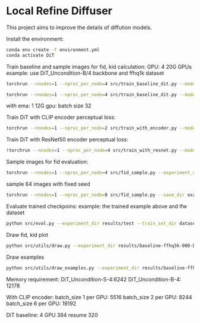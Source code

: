 # Local Refine Diffuser

This project aims to improve the details of diffution models.

Install the environment:
```bash
conda env create -f environment.yml
conda activate DiT
```

Train baseline and sample images for fid, kid calculation:
GPU: 4 20G GPUs
example: use DiT_Uncondition-B/4 backbone and ffhq1k dataset
```bash
torchrun --nnodes=1 --nproc_per_node=4 src/train_baseline_dit.py --model DiT_Uncondition-B/4 --data_path dataset/images/ffhq1k --epochs 15000 --ckpt_every 500 --image-size 256 --global-batch-size 276
```

```bash
torchrun --nnodes=1 --nproc_per_node=4 src/train_baseline_dit.py --model DiT_Uncondition-S/4 --data_path dataset/images/ffhq3k --epochs 15000 --ckpt_every 500 --image-size 256 --global-batch-size 384
```

with ema: 
1 12G gpu: batch size 32  

Train DiT with CLIP encoder perceptual loss:
```bash
torchrun --nnodes=1 --nproc_per_node=2 src/train_with_encoder.py --model DiT_Uncondition-S/4 --data_path dataset/images/lfw_funneled --epochs 100 --ckpt_every 10 --image-size 256 --global-batch-size 12
```

Train DiT with ResNet50 encoder perceptual loss:
```bash
!torchrun --nnodes=1 --nproc_per_node=4 src/train_with_resnet.py --model DiT_Uncondition-S/4 --data_path dataset/images/lfw_funneled --epochs 200 --ckpt_every 10 --image-size 256 --global-batch-size 24
```


Sample images for fid evaluation:
```bash
torchrun --nnodes=1 --nproc_per_node=4 src/fid_sample.py --experiment_dir results/baseline-001-ffhq1k--DiT_Uncondition-S-4 --model DiT_Uncondition-S/4 --fid_samples 3000 --image-size 256 --global-batch-size 128 --num_sampling_steps 1000

```
sample 64 images with fixed seed
```bash
torchrun --nnodes=1 --nproc_per_node=8 src/fid_sample.py --save_dir examples  --experiment_dir results/baseline-ffhq5k-000--DiT_Uncondition-S-4 --model DiT_Uncondition-S/4 --fid_samples 64 --image-size 256 --global-batch-size 64 --num_sampling_steps 1000
```
Evaluate trained checkpoins:
example: the trained example above and lfw dataset
```bash
python src/eval.py --experiment_dir results/test --train_set_dir dataset/images/ffhq1k
```

Draw fid, kid plot
```bash
python src/utils/draw.py --experiment_dir results/baseline-ffhq3k-000-DiT_Uncondition-S-4/
```

Draw examples
```bash
python src/utils/draw_examples.py --experiment_dir results/baseline-ffhq5k-000--DiT_Uncondition-S-4/examples/ --image_num 8 --target_dir results/baseline-ffhq5k-000--DiT_Uncondition-S-4/plot_examples
```
Memory requirement:
DiT_Uncondition-S-4:6242
DiT_Uncondition-B-4: 12178

With CLIP encoder:
batch_size 1 per GPU: 5516
batch_size 2 per GPU: 8244
batch_size 6 per GPU: 19192

DiT baseline: 4 GPU 384 resume 320
